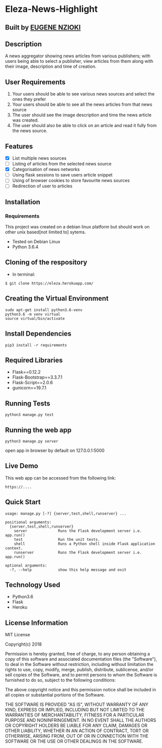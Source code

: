 # Eleza-News-Highlight

## Built by [EUGENE NZIOKI](https://github.com/EugeneZnm)

## Description

A news aggregator showing news articles from various publishers; with users being able to select a publisher, view articles from them along with their image, description and time of creation.

## User Requirements

 1. Your users should be able to see various news sources and select the ones they prefer
 2. Your users should be able to see all the news articles from that news source
 3. The user should see the image description and time the news article was created.
 4. The user should also be able to click on an article and read it fully from the news source.

## Features

 -[x] List multiple news sources
 -[ ] Listing of articles from the selected news source
 -[x] Categorisation of news networks
 -[ ] Using flask sessions to save users article snippet
 -[ ] Using of browser cookies to store favourite news sources
 -[ ] Redirection of user to articles  

## Installation

### Requirements
This project was created on a debian linux platform but should work on other unix based[not limited to] sytems.

* Tested on Debian Linux
* Python 3.6.4

## Cloning of the respository
   * In terminal:
   
    $ git clone https://eleza.herokuapp.com/
    
## Creating the Virtual Environment

    sudo apt-get install python3.6-venv
    python3.6 -m venv virtual
    source virtual/bin/activate

## Install Dependencies

    pip3 install -r requirements
    
## Required Libraries     
   * Flask==0.12.2
   * Flask-Bootstrap==3.3.7.1
   * Flask-Script==2.0.6
   * gunicorn==19.7.1
   
## Running Tests

    python3 manage.py test
    
## Running the web app 
    python3 manage.py server
   
   open app in browser by default on 127.0.0.1:5000

## Live Demo

This web app can be accessed from the following link:

    https://....   
    
## Quick Start

    usage: manage.py [-?] {server,test,shell,runserver} ...

    positional arguments:
      {server,test,shell,runserver}
        server              Runs the Flask development server i.e. app.run()
        test                Run the unit tests.
        shell               Runs a Python shell inside Flask application context.
        runserver           Runs the Flask development server i.e. app.run()
    
    optional arguments:
      -?, --help            show this help message and exit
      
## Technology Used

   * Python3.6
   * Flask   
   * Heroku
   
## License Information

   MIT License

Copyright(c) 2018

Permission is hereby granted, free of charge, to any person obtaining a copy of this software and associated documentation files (the "Software"), to deal in the Software without restriction, including without limitation the rights to use, copy, modify, merge, publish, distribute, sublicense, and/or sell copies of the Software, and to permit persons to whom the Software is furnished to do so, subject to the following conditions:

The above copyright notice and this permission notice shall be included in all copies or substantial portions of the Software.

THE SOFTWARE IS PROVIDED "AS IS", WITHOUT WARRANTY OF ANY KIND, EXPRESS OR IMPLIED, INCLUDING BUT NOT LIMITED TO THE WARRANTIES OF MERCHANTABILITY, FITNESS FOR A PARTICULAR PURPOSE AND NONINFRINGEMENT. IN NO EVENT SHALL THE AUTHORS OR COPYRIGHT HOLDERS BE LIABLE FOR ANY CLAIM, DAMAGES OR OTHER LIABILITY, WHETHER IN AN ACTION OF CONTRACT, TORT OR OTHERWISE, ARISING FROM, OUT OF OR IN CONNECTION WITH THE SOFTWARE OR THE USE OR OTHER DEALINGS IN THE SOFTWARE.
